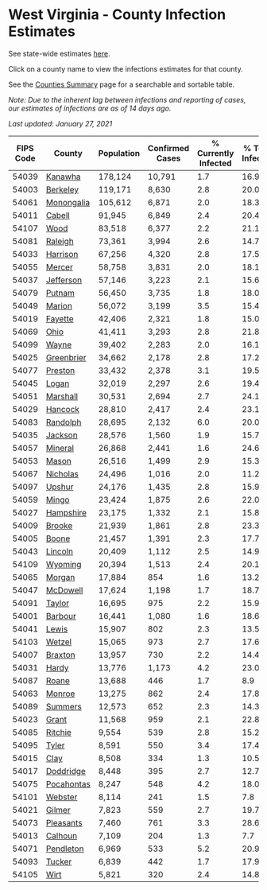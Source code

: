 # West Virginia - County Infection Estimates

See state-wide estimates [here](/infections/us-wv).

Click on a county name to view the infections estimates for that county.

See the [Counties Summary](/infections/summary-counties) page for a searchable and sortable table.

*Note: Due to the inherent lag between infections and reporting of cases, our estimates of infections are as of 14 days ago.*

*Last updated: January 27, 2021*

|   FIPS Code |                   County |   Population |   Confirmed Cases |   % Currently Infected |   % Total Infected |
|-------------|--------------------------|--------------|-------------------|------------------------|--------------------|
|       54039 |       [Kanawha](kanawha) |      178,124 |            10,791 |                    1.7 |               16.9 |
|       54003 |     [Berkeley](berkeley) |      119,171 |             8,630 |                    2.8 |               20.0 |
|       54061 | [Monongalia](monongalia) |      105,612 |             6,871 |                    2.0 |               18.3 |
|       54011 |         [Cabell](cabell) |       91,945 |             6,849 |                    2.4 |               20.4 |
|       54107 |             [Wood](wood) |       83,518 |             6,377 |                    2.2 |               21.1 |
|       54081 |       [Raleigh](raleigh) |       73,361 |             3,994 |                    2.6 |               14.7 |
|       54033 |     [Harrison](harrison) |       67,256 |             4,320 |                    2.8 |               17.5 |
|       54055 |         [Mercer](mercer) |       58,758 |             3,831 |                    2.0 |               18.1 |
|       54037 |   [Jefferson](jefferson) |       57,146 |             3,223 |                    2.1 |               15.6 |
|       54079 |         [Putnam](putnam) |       56,450 |             3,735 |                    1.8 |               18.0 |
|       54049 |         [Marion](marion) |       56,072 |             3,199 |                    3.5 |               15.4 |
|       54019 |       [Fayette](fayette) |       42,406 |             2,321 |                    1.8 |               15.0 |
|       54069 |             [Ohio](ohio) |       41,411 |             3,293 |                    2.8 |               21.8 |
|       54099 |           [Wayne](wayne) |       39,402 |             2,283 |                    2.0 |               16.1 |
|       54025 | [Greenbrier](greenbrier) |       34,662 |             2,178 |                    2.8 |               17.2 |
|       54077 |       [Preston](preston) |       33,432 |             2,378 |                    3.1 |               19.5 |
|       54045 |           [Logan](logan) |       32,019 |             2,297 |                    2.6 |               19.4 |
|       54051 |     [Marshall](marshall) |       30,531 |             2,694 |                    2.7 |               24.1 |
|       54029 |       [Hancock](hancock) |       28,810 |             2,417 |                    2.4 |               23.1 |
|       54083 |     [Randolph](randolph) |       28,695 |             2,132 |                    6.0 |               20.0 |
|       54035 |       [Jackson](jackson) |       28,576 |             1,560 |                    1.9 |               15.7 |
|       54057 |       [Mineral](mineral) |       26,868 |             2,441 |                    1.6 |               24.6 |
|       54053 |           [Mason](mason) |       26,516 |             1,499 |                    2.9 |               15.3 |
|       54067 |     [Nicholas](nicholas) |       24,496 |             1,016 |                    2.0 |               11.2 |
|       54097 |         [Upshur](upshur) |       24,176 |             1,435 |                    2.8 |               15.9 |
|       54059 |           [Mingo](mingo) |       23,424 |             1,875 |                    2.6 |               22.0 |
|       54027 |   [Hampshire](hampshire) |       23,175 |             1,332 |                    2.1 |               15.8 |
|       54009 |         [Brooke](brooke) |       21,939 |             1,861 |                    2.8 |               23.3 |
|       54005 |           [Boone](boone) |       21,457 |             1,391 |                    2.3 |               17.7 |
|       54043 |       [Lincoln](lincoln) |       20,409 |             1,112 |                    2.5 |               14.9 |
|       54109 |       [Wyoming](wyoming) |       20,394 |             1,513 |                    2.4 |               20.1 |
|       54065 |         [Morgan](morgan) |       17,884 |               854 |                    1.6 |               13.2 |
|       54047 |     [McDowell](mcdowell) |       17,624 |             1,198 |                    1.7 |               18.7 |
|       54091 |         [Taylor](taylor) |       16,695 |               975 |                    2.2 |               15.9 |
|       54001 |       [Barbour](barbour) |       16,441 |             1,080 |                    1.6 |               18.6 |
|       54041 |           [Lewis](lewis) |       15,907 |               802 |                    2.3 |               13.5 |
|       54103 |         [Wetzel](wetzel) |       15,065 |               973 |                    2.7 |               17.6 |
|       54007 |       [Braxton](braxton) |       13,957 |               730 |                    2.2 |               14.4 |
|       54031 |           [Hardy](hardy) |       13,776 |             1,173 |                    4.2 |               23.0 |
|       54087 |           [Roane](roane) |       13,688 |               446 |                    1.7 |                8.9 |
|       54063 |         [Monroe](monroe) |       13,275 |               862 |                    2.4 |               17.8 |
|       54089 |       [Summers](summers) |       12,573 |               652 |                    2.3 |               14.3 |
|       54023 |           [Grant](grant) |       11,568 |               959 |                    2.1 |               22.8 |
|       54085 |       [Ritchie](ritchie) |        9,554 |               539 |                    2.8 |               15.2 |
|       54095 |           [Tyler](tyler) |        8,591 |               550 |                    3.4 |               17.4 |
|       54015 |             [Clay](clay) |        8,508 |               334 |                    1.3 |               10.5 |
|       54017 |   [Doddridge](doddridge) |        8,448 |               395 |                    2.7 |               12.7 |
|       54075 | [Pocahontas](pocahontas) |        8,247 |               548 |                    4.2 |               18.0 |
|       54101 |       [Webster](webster) |        8,114 |               241 |                    1.5 |                7.8 |
|       54021 |         [Gilmer](gilmer) |        7,823 |               559 |                    2.7 |               19.7 |
|       54073 |   [Pleasants](pleasants) |        7,460 |               761 |                    3.3 |               28.6 |
|       54013 |       [Calhoun](calhoun) |        7,109 |               204 |                    1.3 |                7.7 |
|       54071 |   [Pendleton](pendleton) |        6,969 |               533 |                    5.2 |               20.9 |
|       54093 |         [Tucker](tucker) |        6,839 |               442 |                    1.7 |               17.9 |
|       54105 |             [Wirt](wirt) |        5,821 |               320 |                    2.4 |               14.8 |